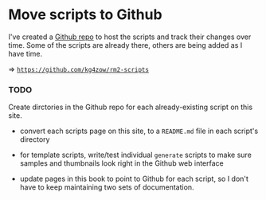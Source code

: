 # Move scripts to Github

I've created a [Github repo](https://github.com/kg4zow/rm2-scripts) to host the scripts and track their changes over time. Some of the scripts are already there, others are being added as I have time.

&#x21D2; [`https://github.com/kg4zow/rm2-scripts`](https://github.com/kg4zow/rm2-scripts)

### TODO

Create dirctories in the Github repo for each already-existing script on this site.

* convert each scripts page on this site, to a `README.md` file in each script's directory

* for template scripts, write/test individual `generate` scripts to make sure samples and thumbnails look right in the Github web interface

* update pages in this book to point to Github for each script, so I don't have to keep maintaining two sets of documentation.
